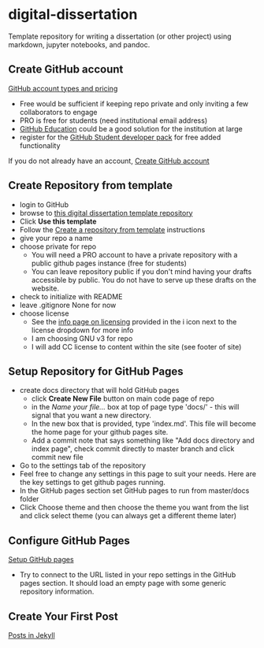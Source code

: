 # digital-dissertation
Template repository for writing a dissertation (or other project) using markdown, jupyter notebooks, and pandoc. 

## Create GitHub account

[GitHub account types and pricing](https://github.com/pricing)

* Free would be sufficient if keeping repo private and only inviting a few collaborators to engage
* PRO is free for students (need institutional email address)
* [GitHub Education](https://education.github.com/schools) could be a good solution for the institution at large
* register for the [GitHub Student developer pack](https://education.github.com/pack) for free added functionality

If you do not already have an account, [Create GitHub account](https://github.com/join) 

## Create Repository from template
* login to GitHub
* browse to [this digital dissertation template repository](https://github.com/iliff/digital-dissertation)
* Click **Use this template**
* Follow the [Create a repository from template](https://help.github.com/en/articles/creating-a-repository-from-a-template) instructions
* give your repo a name
* choose private for repo
    * You will need a PRO account to have a private repository with a public github pages instance (free for students) 
    * You can leave repository public if you don't mind having your drafts accessible by public. You do not have to serve up these drafts on the website.
* check to initialize with README
* leave .gitignore None for now
* choose license
    * See the [info page on licensing](https://choosealicense.com/) provided in the i icon next to the license dropdown for more info
    * I am choosing GNU v3 for repo
    * I will add CC license to content within the site (see footer of site)
    
## Setup Repository for GitHub Pages

* create docs directory that will hold GitHub pages
    * click **Create New File** button on main code page of repo
    * in the *Name your file...* box at top of page type 'docs/' - this will signal that you want a new directory.
    * In the new box that is provided, type 'index.md'. This file will become the home page for your github pages site. 
    * Add a commit note that says something like "Add docs directory and index page", check commit directly to master branch and click commit new file
* Go to the settings tab of the repository
* Feel free to change any settings in this page to suit your needs. Here are the key settings to get github pages running. 
* In the GitHub pages section set GitHub pages to run from master/docs folder
* Click Choose theme and then choose the theme you want from the list and click select theme (you can always get a different theme later)

## Configure GitHub Pages

[Setup GitHub pages](https://pages.github.com/)

* Try to connect to the URL listed in your repo settings in the GitHub pages section. It should load an empty page with some generic repository information. 


## Create Your First Post

[Posts in Jekyll](https://jekyllrb.com/docs/posts/)

